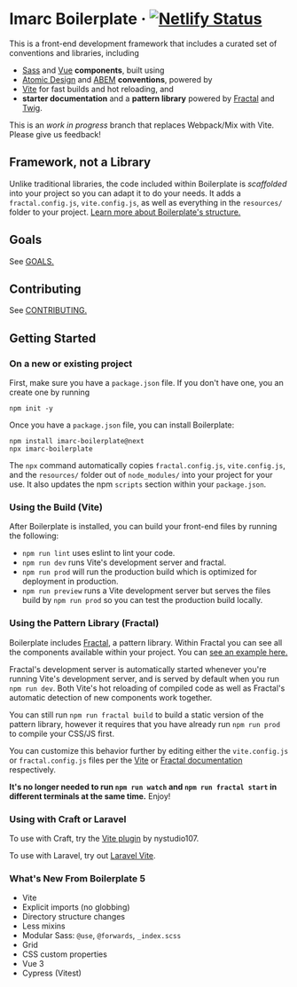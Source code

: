# Imarc Boilerplate &middot; [![Netlify Status](https://api.netlify.com/api/v1/badges/630eeb6d-c075-4953-ba22-e70f98270eb1/deploy-status)](https://app.netlify.com/sites/imarc-boilerplate/deploys)

This is a front-end development framework that includes a curated set of conventions and libraries, including

* [Sass](https://sass-lang.com) and [Vue](https://vuejs.org/) **components**, built using
* [Atomic Design](https://atomicdesign.bradfrost.com/) and [ABEM](https://css-tricks.com/abem-useful-adaptation-bem/) **conventions**, powered by
* [Vite](https://vitejs.dev/) for fast builds and hot reloading, and
* **starter documentation** and a **pattern library** powered by [Fractal](https://fractal.build/) and [Twig](https://github.com/twigjs/twig.js).

This is an *work in progress* branch that replaces Webpack/Mix with Vite. Please give us feedback!


Framework, not a Library
------------------------

Unlike traditional libraries, the code included within Boilerplate is *scaffolded* into your project so you can adapt it to do your needs. It adds a `fractal.config.js`, `vite.config.js`, as well as everything in the `resources/` folder to your project. [Learn more about Boilerplate's structure.](https://imarc-boilerplate.netlify.app/pattern-library/docs/structure.html)

Goals
-----

See [GOALS.](.github/GOALS.md)

Contributing
------------

See [CONTRIBUTING.](.github/CONTRIBUTING.md)


Getting Started
---------------

### On a new or existing project

First, make sure you have a `package.json` file. If you don't have one, you an create one by running

```
npm init -y
```

Once you have a `package.json` file, you can install Boilerplate:

```
npm install imarc-boilerplate@next
npx imarc-boilerplate
```

The `npx` command automatically copies `fractal.config.js`, `vite.config.js`, and the `resources/` folder out of `node_modules/` into your project for your use. It also updates the npm `scripts` section within your `package.json`.


### Using the Build (Vite)

After Boilerplate is installed, you can build your front-end files by running the following:

* `npm run lint` uses eslint to lint your code.
* `npm run dev` runs Vite's development server and fractal.
* `npm run prod` will run the production build which is optimized for deployment in production.
* `npm run preview` runs a Vite development server but serves the files build by `npm run prod` so you can test the production build locally.

### Using the Pattern Library (Fractal)

Boilerplate includes [Fractal](https://fractal.build/), a pattern library. Within Fractal you can see all the components available within your project. You can [see an example here.](https://imarc-boilerplate.netlify.app/)

Fractal's development server is automatically started whenever you're running Vite's development server, and is served by default when you run `npm run dev`. Both Vite's hot reloading of compiled code as well as Fractal's automatic detection of new components work together.

You can still run `npm run fractal build` to build a static version of the pattern library, however it requires that you have already run `npm run prod` to compile your CSS/JS first.

You can customize this behavior further by editing either the `vite.config.js` or `fractal.config.js` files per the [Vite](https://vitejs.dev/) or [Fractal documentation](https://fractal.build/) respectively.

**It's no longer needed to run `npm run watch` and `npm run fractal start` in different terminals at the same time.** Enjoy!

### Using with Craft or Laravel

To use with Craft, try the [Vite plugin](https://plugins.craftcms.com/vite) by nystudio107.

To use with Laravel, try out [Laravel Vite](https://laravel-vite.dev/).


### What's New From Boilerplate 5

* Vite
* Explicit imports (no globbing)
* Directory structure changes
* Less mixins
* Modular Sass: `@use`, `@forwards`, `_index.scss`
* Grid
* CSS custom properties
* Vue 3
* Cypress (Vitest)
